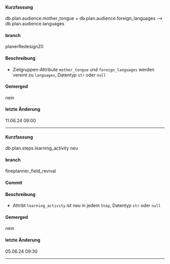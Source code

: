 #### Kurzfassung
db.plan.audience.mother_tongue + db.plan.audience.foreign_languages --> db.plan.audience.languages

#### branch
planerRedesign20

#### Beschreibung
- Zielgruppen-Attribute `mother_tongue` und `foreign_languages` werden vereint zu `languages`, Datentyp `str` oder `null`

#### Gemerged
nein

#### letzte Änderung
11.06.24 09:00

---

#### Kurzfassung
db.plan.steps.learning_activity neu

#### branch
fineplanner_field_revival

#### Commit

#### Beschreibung
- Attribt `learning_activity` ist neu in jedem `Step`, Datentyp `str` oder `null`

#### Gemerged
nein

#### letzte Änderung
05.06.24 09:30

---